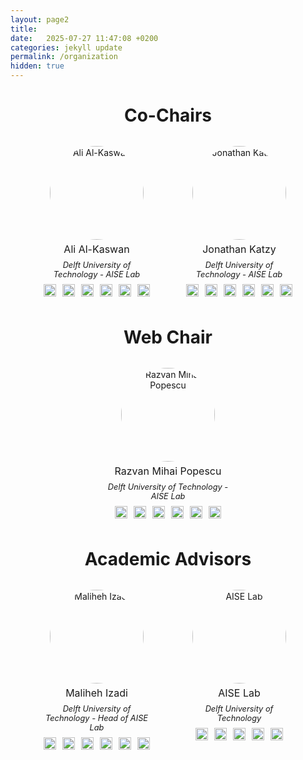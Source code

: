 ```yaml
---
layout: page2
title:
date:   2025-07-27 11:47:08 +0200
categories: jekyll update
permalink: /organization
hidden: true 
---
```


<h1 style="text-align: center;">Co-Chairs</h1>

<div class="team-member" style="display: flex; justify-content: center; gap: 3rem; flex-wrap: wrap; margin-top: 2rem;">

  <div style="text-align: center; max-width: 180px;">
    <img src="{{ site.baseurl }}/assets/aalkaswan-800.webp" alt="Ali Al-Kaswan" style="width: 150px; height: 150px; object-fit: cover; border-radius: 50%; display: block; margin: 0 auto; transition: box-shadow 0.4s ease; cursor: pointer;"
  onmouseover="this.style.boxShadow='0 0 12px 3px rgb(149, 64, 246)'" 
  onmouseout="this.style.boxShadow='none'" />
    <p style="margin: 0.3rem 0 0.5rem 0; font-size: 1rem;">Ali Al-Kaswan</p>
    <p style="margin: 0.2rem 0 0.5rem 0; font-style: italic; font-size: 0.8rem;">Delft University of Technology - AISE Lab</p>
    <div style="display: flex; justify-content: center; gap: 10px;">
      <a href="https://x.com/aalkaswan1" aria-label="Twitter" target="_blank" rel="noopener noreferrer">
        <img src="{{ site.baseurl }}/assets/twitter.svg" alt="Twitter" style="width: 20px; height: 20px;" />
      </a>
      <a href="https://www.linkedin.com/in/aalkaswan/" aria-label="LinkedIn" target="_blank" rel="noopener noreferrer">
        <img src="{{ site.baseurl }}/assets/linkedin.svg" alt="LinkedIn" style="width: 20px; height: 20px;" />
      </a>
      <a href="https://github.com/aalkaswan" aria-label="GitHub" target="_blank" rel="noopener noreferrer">
        <img src="{{ site.baseurl }}/assets/github.svg" alt="GitHub" style="width: 20px; height: 20px;" />
      </a>
      <a href="https://scholar.google.com/citations?user=mtil9QQAAAAJ&hl=nl" aria-label="Google Scholar" target="_blank" rel="noopener noreferrer">
        <img src="{{ site.baseurl }}/assets/scholar.svg" alt="Google Scholar" style="width: 20px; height: 20px;" />
      </a>
      <a href="https://aalkaswan.github.io/" aria-label="Website" target="_blank" rel="noopener noreferrer">
        <img src="{{ site.baseurl }}/assets/website.svg" alt="Website" style="width: 20px; height: 20px;" />
      </a>
      <a href="mailto:a.al-kaswan@tudelft.nl" aria-label="Email" target="_blank" rel="noopener noreferrer">
        <img src="{{ site.baseurl }}/assets/email.svg" alt="Email" style="width: 20px; height: 20px; cursor: pointer;" />
      </a>
    </div>
  </div>

  <div style="text-align: center; max-width: 180px;">
    <img src="{{ site.baseurl }}/assets/jkatzy-800.webp" alt="Jonathan Katzy" style="width: 150px; height: 150px; object-fit: cover; border-radius: 50%; display: block; margin: 0 auto; transition: box-shadow 0.4s ease; cursor: pointer;"
  onmouseover="this.style.boxShadow='0 0 12px 3px rgb(149, 64, 246)'" 
  onmouseout="this.style.boxShadow='none'" />
        <p style="margin: 0.3rem 0 0.5rem 0; font-size: 1rem;">Jonathan Katzy</p>
    <p style="margin: 0.2rem 0 0.5rem 0; font-style: italic; font-size: 0.8rem;">Delft University of Technology - AISE Lab</p>
    <div style="display: flex; justify-content: center; gap: 10px;">
      <a href="https://x.com/katzy_jonathan" aria-label="Twitter" target="_blank" rel="noopener noreferrer">
        <img src="{{ site.baseurl }}/assets/twitter.svg" alt="Twitter" style="width: 20px; height: 20px;" />
      </a>
      <a href="https://www.linkedin.com/in/jonathan-katzy-568263138/" aria-label="LinkedIn" target="_blank" rel="noopener noreferrer">
        <img src="{{ site.baseurl }}/assets/linkedin.svg" alt="LinkedIn" style="width: 20px; height: 20px;" />
      </a>
       <a href="https://github.com/jkatzy" aria-label="GitHub" target="_blank" rel="noopener noreferrer">
        <img src="{{ site.baseurl }}/assets/github.svg" alt="GitHub" style="width: 20px; height: 20px;" />
      </a>
       <a href="https://scholar.google.com/citations?user=mmy9FeIAAAAJ&hl=en" aria-label="Google Scholar" target="_blank" rel="noopener noreferrer">
        <img src="{{ site.baseurl }}/assets/scholar.svg" alt="Google Scholar" style="width: 20px; height: 20px;" />
      </a>
      <a href="https://jkatzy.nl/" aria-label="Website" target="_blank" rel="noopener noreferrer">
        <img src="{{ site.baseurl }}/assets/website.svg" alt="Website" style="width: 20px; height: 20px;" />
      </a>
      <a href="mailto:J.B.Katzy@tudelft.nl" aria-label="Email" target="_blank" rel="noopener noreferrer">
        <img src="{{ site.baseurl }}/assets/email.svg" alt="Email" style="width: 20px; height: 20px; cursor: pointer;" />
      </a>
    </div>
  </div>

</div>


<h1 style="text-align: center; margin-top: 3rem;">Web Chair</h1>

<div class="team-member" style="display: flex; justify-content: center; gap: 3rem; flex-wrap: wrap; margin-top: 2rem;">

  <div style="text-align: center; max-width: 210px;">
    <img src="{{ site.baseurl }}/assets/rpopescu-800.webp" alt="Razvan Mihai Popescu" style="width: 150px; height: 150px; object-fit: cover; border-radius: 50%; display: block; margin: 0 auto; transition: box-shadow 0.4s ease; cursor: pointer;"
  onmouseover="this.style.boxShadow='0 0 12px 3px rgb(149, 64, 246)'" 
  onmouseout="this.style.boxShadow='none'" />
    <p style="margin: 0.3rem 0 0.5rem 0; font-size: 1rem;">Razvan Mihai Popescu</p>
    <p style="margin: 0.2rem 0 0.5rem 0; font-style: italic; font-size: 0.8rem;">Delft University of Technology - AISE Lab</p>
    <div style="display: flex; justify-content: center; gap: 10px;">
      <a href="https://x.com/razvanmp27" aria-label="Twitter" target="_blank" rel="noopener noreferrer">
        <img src="{{ site.baseurl }}/assets/twitter.svg" alt="Twitter" style="width: 20px; height: 20px;" />
      </a>
      <a href="https://www.linkedin.com/in/razvan-mihai-popescu-b71104211/" aria-label="LinkedIn" target="_blank" rel="noopener noreferrer">
        <img src="{{ site.baseurl }}/assets/linkedin.svg" alt="LinkedIn" style="width: 20px; height: 20px;" />
      </a>
       <a href="https://github.com/Razvain" aria-label="GitHub" target="_blank" rel="noopener noreferrer">
        <img src="{{ site.baseurl }}/assets/github.svg" alt="GitHub" style="width: 20px; height: 20px;" />
      </a>
       <a href="https://scholar.google.com/citations?user=NOQ6ZAkAAAAJ&hl=ro" aria-label="Google Scholar" target="_blank" rel="noopener noreferrer">
        <img src="{{ site.baseurl }}/assets/scholar.svg" alt="Google Scholar" style="width: 20px; height: 20px;" />
      </a>
        <a href="https://razvain.github.io/" aria-label="Website" target="_blank" rel="noopener noreferrer">
        <img src="{{ site.baseurl }}/assets/website.svg" alt="Website" style="width: 20px; height: 20px;" />
      </a>
       <a href="mailto:R.M.Popescu@tudelft.nl" aria-label="Email" target="_blank" rel="noopener noreferrer">
        <img src="{{ site.baseurl }}/assets/email.svg" alt="Email" style="width: 20px; height: 20px; cursor: pointer;" />
      </a>
    </div>
  </div>

</div>




<h1 style="text-align: center; margin-top: 3rem;">Academic Advisors</h1>

<div class="team-member" style="display: flex; justify-content: center; gap: 3rem; flex-wrap: wrap; margin-top: 2rem;">

  <div style="text-align: center; max-width: 180px;">
    <img src="{{ site.baseurl }}/assets/prof_pic-800.webp" alt="Maliheh Izadi"  style="width: 150px; height: 150px; object-fit: cover; border-radius: 50%; display: block; margin: 0 auto; transition: box-shadow 0.4s ease; cursor: pointer;"
  onmouseover="this.style.boxShadow='0 0 12px 3px rgb(149, 64, 246)'" 
  onmouseout="this.style.boxShadow='none'" />
    <p style="margin: 0.3rem 0 0.5rem 0; font-size: 1rem;">Maliheh Izadi</p>
    <p style="margin: 0.2rem 0 0.5rem 0; font-style: italic; font-size: 0.8rem;">Delft University of Technology - Head of AISE Lab</p>
    <div style="display: flex; justify-content: center; gap: 10px;">
      <a href="https://x.com/MalihehIzadi" aria-label="Twitter" target="_blank" rel="noopener noreferrer">
        <img src="{{ site.baseurl }}/assets/twitter.svg" alt="Twitter" style="width: 20px; height: 20px;" />
      </a>
      <a href="https://www.linkedin.com/in/maliheh-izadi/" aria-label="LinkedIn" target="_blank" rel="noopener noreferrer">
        <img src="{{ site.baseurl }}/assets/linkedin.svg" alt="LinkedIn" style="width: 20px; height: 20px;" />
      </a>
      <a href="https://github.com/MalihehIzadi" aria-label="GitHub" target="_blank" rel="noopener noreferrer">
        <img src="{{ site.baseurl }}/assets/github.svg" alt="GitHub" style="width: 20px; height: 20px;" />
      </a>
      <a href="https://scholar.google.com/citations?user=F2D5RawAAAAJ&hl=en" aria-label="Google Scholar" target="_blank" rel="noopener noreferrer">
        <img src="{{ site.baseurl }}/assets/scholar.svg" alt="Google Scholar" style="width: 20px; height: 20px;" />
      </a>
      <a href="https://malihehizadi.github.io/" aria-label="Website" target="_blank" rel="noopener noreferrer">
        <img src="{{ site.baseurl }}/assets/website.svg" alt="Website" style="width: 20px; height: 20px;" />
      </a>
      <a href="mailto:m.izadi@tudelft.nl" aria-label="Email" target="_blank" rel="noopener noreferrer">
        <img src="{{ site.baseurl }}/assets/email.svg" alt="Email" style="width: 20px; height: 20px; cursor: pointer;" />
      </a>
    </div>
  </div>

  <div style="text-align: center; max-width: 180px;">
<img src="{{ site.baseurl }}/assets/aise_logo.webp" alt="AISE Lab"
  style="width: 150px; height: 150px; object-fit: cover; border-radius: 50%; display: block; margin: 0 auto; transition: box-shadow 0.4s ease; cursor: pointer;"
  onmouseover="this.style.boxShadow='0 0 12px 3px rgb(149, 64, 246)'" 
  onmouseout="this.style.boxShadow='none'" />

   <p style="margin: 0.3rem 0 0.5rem 0; font-size: 1rem;">AISE Lab</p>
    <p style="margin: 0.2rem 0 0.5rem 0; font-style: italic; font-size: 0.8rem;">Delft University of Technology</p>
    <div style="display: flex; justify-content: center; gap: 10px;">
      <a href="https://x.com/AISE_tudelft" aria-label="Twitter" target="_blank" rel="noopener noreferrer">
        <img src="{{ site.baseurl }}/assets/twitter.svg" alt="Twitter" style="width: 20px; height: 20px;" />
      </a>
      <a href="https://www.linkedin.com/company/aise-tudelft/posts/?feedView=all" aria-label="LinkedIn" target="_blank" rel="noopener noreferrer">
        <img src="{{ site.baseurl }}/assets/linkedin.svg" alt="LinkedIn" style="width: 20px; height: 20px;" />
      </a>
       <a href="https://github.com/AISE-TUDelft" aria-label="GitHub" target="_blank" rel="noopener noreferrer">
        <img src="{{ site.baseurl }}/assets/github.svg" alt="GitHub" style="width: 20px; height: 20px;" />
      </a>
      <a href="https://huggingface.co/AISE-TUDelft" aria-label="HuggingFace" target="_blank" rel="noopener noreferrer">
        <img src="{{ site.baseurl }}/assets/huggingface-2.svg" alt="HuggingFace" style="width: 20px; height: 20px;" />
      </a>
      <a href="https://malihehizadi.github.io/aise/" aria-label="Website" target="_blank" rel="noopener noreferrer">
        <img src="{{ site.baseurl }}/assets/website.svg" alt="Website" style="width: 20px; height: 20px;" />
      </a>
    </div>
  </div>

</div>